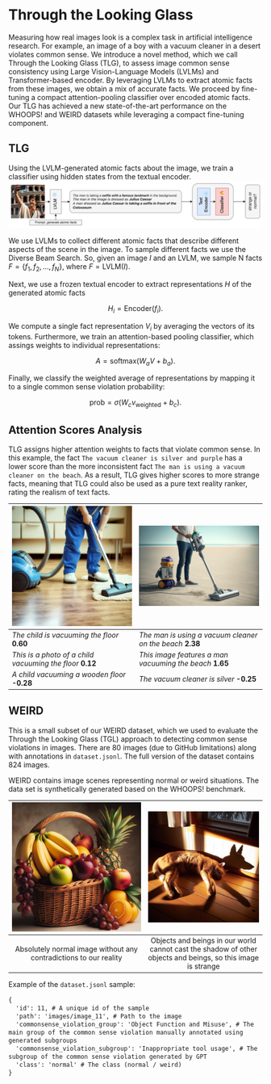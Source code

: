 # Through the Looking Glass

Measuring how real images look is a complex task in artificial intelligence research. For example, an image of a boy with a vacuum cleaner in a desert violates common sense. We introduce a novel method, which we call Through the Looking Glass (TLG), to assess image common sense consistency using Large Vision-Language Models (LVLMs) and Transformer-based encoder. By leveraging LVLMs to extract atomic facts from these images, we obtain a mix of accurate facts. We proceed by fine-tuning a compact attention-pooling classifier over encoded atomic facts. Our TLG has achieved a new state-of-the-art performance on the WHOOPS! and WEIRD datasets while leveraging a compact fine-tuning component.

## TLG

Using the LVLM-generated atomic facts about the image, we train a classifier using hidden states from the textual encoder.
![TLG](./figures/text_encoder.png)

We use LVLMs to collect different atomic facts that describe different aspects of the scene in the image. To sample different facts we use the Diverse Beam Search. So, given an image $I$ and an LVLM, we sample N facts $F=\{ f_1, f_2, \dots, f_N \}$, where $F = \text{LVLM}(I)$.

Next, we use a frozen textual encoder to extract representations $H$ of the generated atomic facts

$$H_i = \text{Encoder}(f_i).$$

We compute a single fact representation $V_i$ by averaging the vectors of its tokens. Furthermore, we train an attention-based pooling classifier, which assings weights to individual representations: 

$$A = \text{softmax}(W_a V + b_a).$$

Finally, we classify the weighted average of representations by mapping it to a single common sense violation probability:

$$\text{prob} = \sigma(W_c v_{\text{weighted}} + b_c).$$

## Attention Scores Analysis

TLG assigns higher attention weights to facts that violate common sense. In this example, the fact `The vacuum cleaner is silver and purple` has a lower score than the more inconsistent fact `The man is using a vacuum cleaner on the beach`. As a result, TLG gives higher scores to more strange facts, meaning that TLG could also be used as a pure text reality ranker, rating the realism of text facts.

| ![Vacuum Normal](./figures/vacuum_normal.png) | ![Vacuum Strange](./figures/vacuum_strange.png) |
|-------------------------------------------|--------------------------------------------|
| *The child is vacuuming the floor* **0.60** | *The man is using a vacuum cleaner on the beach* **2.38** |
| *This is a photo of a child vacuuming the floor* **0.12** | *This image features a man vacuuming the beach* **1.65** |
| *A child vacuuming a wooden floor* **-0.28** | *The vacuum cleaner is silver* **-0.25** |

## WEIRD

This is a small subset of our WEIRD dataset, which we used to evaluate the Through the Looking Glass (TGL) approach to detecting common sense violations in images. There are 80 images (due to GitHub limitations) along with annotations in `dataset.jsonl`. The full version of the dataset contains 824 images.

WEIRD contains image scenes representing normal or weird situations. The data set is synthetically generated based on the WHOOPS! benchmark. 

| ![Картинка 1](./images/image_39.png) | ![Картинка 2](./images/image_41.png) |
|:--:|:--:|
| Absolutely normal image without any contradictions to our reality | Objects and beings in our world cannot cast the shadow of other objects and beings, so this image is strange |

Example of the `dataset.jsonl` sample:
```
{
  'id': 11, # A unique id of the sample
  'path': 'images/image_11', # Path to the image
  'commonsense_violation_group': 'Object Function and Misuse', # The main group of the common sense violation manually annotated using generated subgroups
  'commonsense_violation_subgroup': 'Inappropriate tool usage', # The subgroup of the common sense violation generated by GPT
  'class': 'normal' # The class (normal / weird)
}
```

